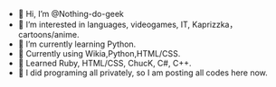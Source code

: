 - 👋 Hi, I’m @Nothing-do-geek
- 👀 I’m interested in languages, videogames, IT, Kaprizzka， cartoons/anime.
- 🌱 I’m currently learning Python.
- 👀 Currently using Wikia,Python,HTML/CSS.
- 👀 Learned Ruby, HTML/CSS, ChucK, C#, C++.
- 👀 I did programing all privately, so I am posting all codes here now.

<!---
Nothing-do-geek/Nothing-do-geek is a ✨ special ✨ repository because its `README.md` (this file) appears on your GitHub profile.
You can click the Preview link to take a look at your changes.
--->
